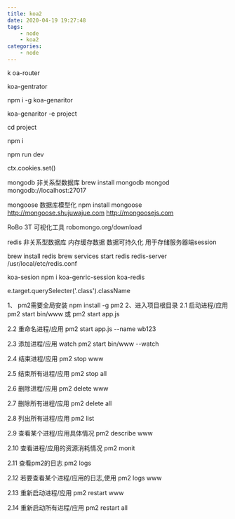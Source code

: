 ```yaml
---
title: koa2
date: 2020-04-19 19:27:48
tags:
    - node
    - koa2
categories:
    - node
---
```


k
oa-router

koa-gentrator

npm i -g koa-genaritor

koa-genaritor -e project

cd project

npm i


npm run dev



ctx.cookies.set()



mongodb
非关系型数据库
brew install mongodb
mongod
mongodb://localhost:27017

mongoose
数据库模型化
npm install mongoose
http://mongoose.shujuwajue.com
http://mongoosejs.com

RoBo 3T 可视化工具
robomongo.org/download


redis
非关系型数据库
内存缓存数据
数据可持久化
用于存储服务器端session


brew install redis
brew services start redis
redis-server /usr/local/etc/redis.conf


koa-sesion
npm i koa-genric-session koa-redis


e.target.querySelecter('.class').className





1、 pm2需要全局安装
npm install -g pm2
2、进入项目根目录
2.1 启动进程/应用 pm2 start bin/www 或 pm2 start app.js

2.2 重命名进程/应用 pm2 start app.js --name wb123

2.3 添加进程/应用 watch pm2 start bin/www --watch

2.4 结束进程/应用 pm2 stop www

2.5 结束所有进程/应用 pm2 stop all

2.6 删除进程/应用 pm2 delete www

2.7 删除所有进程/应用 pm2 delete all

2.8 列出所有进程/应用 pm2 list

2.9 查看某个进程/应用具体情况 pm2 describe www

2.10 查看进程/应用的资源消耗情况 pm2 monit

2.11 查看pm2的日志 pm2 logs

2.12 若要查看某个进程/应用的日志,使用 pm2 logs www

2.13 重新启动进程/应用 pm2 restart www

2.14 重新启动所有进程/应用 pm2 restart all